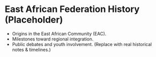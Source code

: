 # East African Federation History (Placeholder)
- Origins in the East African Community (EAC).
- Milestones toward regional integration.
- Public debates and youth involvement.
(Replace with real historical notes & timelines.)
